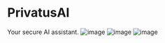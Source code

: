 # PrivatusAI
Your secure AI assistant.
![image](https://github.com/user-attachments/assets/a3ba7cdf-07c6-4ddd-8cfd-af62fbc3bcc6)
![image](https://github.com/user-attachments/assets/ebced5e4-68f3-44db-8e4e-a0aa209b05a3)
![image](https://github.com/user-attachments/assets/5c33a900-7a65-42e4-ab4f-267d3ad6e4be)
